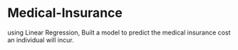 # Medical-Insurance
using Linear Regression, Built a model to predict the medical insurance cost an individual will incur.
